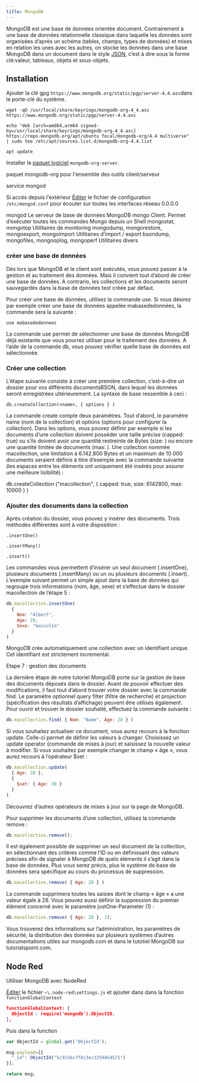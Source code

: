 ```yaml
---
title: MongoDB
---
```


MongoDB est une base de données orientée document. Contrairement à une base de données relationnelle classique dans laquelle les données sont organisées d’après un schéma (tables, champs, types de données) et mises en relation les unes avec les autres, on stocke les données dans une base MongoDB dans un document dans le style [JSON](../../cours/json), c’est à dire sous la forme clé:valeur, tableaux, objets et sous-objets.

## Installation

Ajouter la clé gpg  `https://www.mongodb.org/static/pgp/server-4.4.asc`dans le porte-clé du système.

```shell
wget -qO /usr/local/share/keyrings/mongodb-org-4_4.asc https://www.mongodb.org/static/pgp/server-4.4.asc
```

```shell
echo "deb [arch=amd64,arm64 signed-by=/usr/local/share/keyrings/mongodb-org-4_4.asc] https://repo.mongodb.org/apt/ubuntu focal/mongodb-org/4.4 multiverse" | sudo tee /etc/apt/sources.list.d/mongodb-org-4.4.list
```

```shell
apt update
```

Installer le [paquet logiciel](/linux/paquet/) `mongodb-org-server`.

paquet mongodb-org pour l'ensemble des outils client/serveur


service mongod

Si accès depuis l'extérieur
[Éditer](/linux/nano) le fichier de configuration `/etc/mongod.conf` pour écouter sur toutes les interfaces réseau 0.0.0.0

mongod 	Le serveur de base de données MongoDB
mongo 	Client. Permet d’exécuter toutes les commandes Mongo depuis un Shell
mongostat, mongotop 	Utilitaires de monitoring
mongodump, mongorestore, mongoexport, mongoimport 	Utilitaires d’import / export
bsondump, mongofiles, mongooplog, mongoperf 	Utilitaires divers

### créer une base de données

Dès lors que MongoDB et le client sont exécutés, vous pouvez passer à la gestion et au traitement des données. Mais il convient tout d’abord de créer une base de données. A contrario, les collections et les documents seront sauvegardés dans la base de données test créée par défaut.

Pour créer une base de données, utilisez la commande use. Si vous désirez par exemple créer une base de données appelée mabasededonnées, la commande sera la suivante :

```
use mabasededonnees
```

La commande use permet de sélectionner une base de données MongoDB déjà existante que vous pourrez utiliser pour le traitement des données. A l’aide de la commande db, vous pouvez vérifier quelle base de données est sélectionnée.

###  Créer une collection

L’étape suivante consiste à créer une première collection, c’est-à-dire un dossier pour vos différents documentsBSON, dans lequel les données seront enregistrées ultérieurement. La syntaxe de base ressemble à ceci :

```
db.createCollection(<name>, { options } )
```

La commande create compte deux paramètres. Tout d’abord, le paramètre name (nom de la collection) et options (options pour configurer la collection). Dans les options, vous pouvez définir par exemple si les documents d’une collection doivent posséder une taille précise (capped: true) ou s’ils doivent avoir une quantité restreinte de Bytes (size: <number>) ou encore une quantité limitée de documents (max: <number>). Une collection nommée macollection, une limitation à 6.142.800 Bytes et un maximum de 10 000 documents seraient définis à titre d’exemple avec la commande suivante (les espaces entre les éléments ont uniquement été insérés pour assurer une meilleure lisibilité) :

db.createCollection ("macollection", { capped: true,
          size: 6142800,
          max: 10000 } )

### Ajouter des documents dans la collection

Après création du dossier, vous pouvez y insérer des documents. Trois méthodes différentes sont à votre disposition :

    .insertOne()

    .insertMany()

    .insert()

Les commandes vous permettent d’insérer un seul document (.insertOne), plusieurs documents (.insertMany) ou un ou plusieurs documents (.insert). L’exemple suivant permet un simple ajout dans la base de données qui regroupe trois informations (nom, âge, sexe) et s’effectue dans le dossier macollection de l’étape 5 :

```javascript
db.macollection.insertOne(
  {
    Nom: "Albert",
    Age: 28,
    Sexe: "masculin"
  }
)
```

MongoDB crée automatiquement une collection avec un identifiant unique. Cet identifiant est strictement incremental.

Etape 7 : gestion des documents

La dernière étape de notre tutoriel MongoDB porte sur la gestion de base des documents déposés dans le dossier. Avant de pouvoir effectuer des modifications, il faut tout d’abord trouver votre dossier avec la commande find. Le paramètre optionnel query filter (filtre de recherche) et projection (spécification des résultats d’affichage) peuvent être utilisés également. Pour ouvrir et trouver le dossier souhaité, effectuez la commande suivante :

```javascript
db.macollection.find( { Nom: "Name", Age: 28 } )
```

Si vous souhaitez actualiser ce document, vous aurez recours à la fonction update. Celle-ci permet de définir les valeurs à changer. Choisissez un update operator (commande de mises à jour) et saisissez la nouvelle valeur à modifier. Si vous souhaitez par exemple changer le champ « âge », vous aurez recours à l’opérateur $set :

```javascript
db.macollection.update(
  { Age: 28 },
  {
    $set: { Age: 30 }
  }
)
```

Découvrez d’autres opérateurs de mises à jour sur la page de MongoDB.

Pour supprimer les documents d’une collection, utilisez la commande remove :

```javascript
db.macollection.remove();
```

Il est également possible de supprimer un seul document de la collection, en sélectionnant des critères comme l’ID ou en définissant des valeurs précises afin de signaler à MongoDB de quels éléments il s’agit dans la base de données. Plus vous serez précis, plus le système de base de données sera spécifique au cours du processus de suppression.

```javascript
db.macollection.remove( { Age: 28 } )
```

La commande supprimera toutes les saisies dont le champ « âge » a une valeur égale à 28. Vous pouvez aussi définir la suppression du premier élément concerné avec le paramètre justOne-Parameter (1) :

```javascript
db.macollection.remove( { Age: 28 }, 1);
```

Vous trouverez des informations sur l’administration, les paramètres de sécurité, la distribution des données sur plusieurs systèmes d’autres documentations utiles sur mongodb.com et dans le tutotiel MongoDB sur tutorialspoint.com.



## Node Red

Utiliser MongoDB avec NodeRed

[Éditer](/linux/nano) le fichier `~\.node-red\settings.js` et ajouter dans dans la fonction `functionGlobalContext`

```json
functionGlobalContext: {
  ObjectId : require('mongodb').ObjectID,
},
```

Puis dans la function

```javascript
var ObjectId = global.get('ObjectId');

msg.payload=[{
  "_id": ObjectId("5c9156c7f8c3ec3259454571")
}];

return msg;
```
